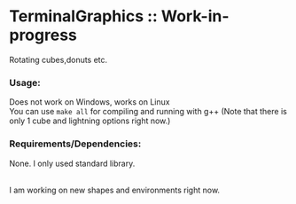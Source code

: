 # TerminalGraphics :: Work-in-progress
Rotating cubes,donuts etc.

### Usage:
Does not work on Windows, works on Linux \
You can use ```make all``` for compiling and running with g++ 
(Note that there is only 1 cube and lightning options right now.)

### Requirements/Dependencies:
None. I only used standard library.

 \
I am working on new shapes and environments right now.
